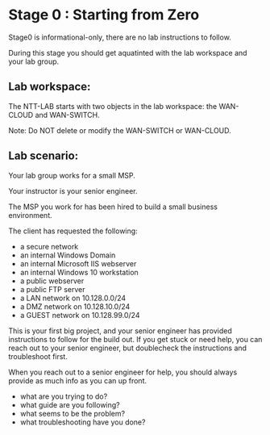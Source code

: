 # Stage 0 : Starting from Zero

Stage0 is informational-only, there are no lab instructions to follow.

During this stage you should get aquatinted with the lab workspace and your lab group.

## Lab workspace:

The NTT-LAB starts with two objects in the lab workspace: the WAN-CLOUD and WAN-SWITCH.

Note: Do NOT delete or modify the WAN-SWITCH or WAN-CLOUD.

## Lab scenario:

Your lab group works for a small MSP.

Your instructor is your senior engineer.

The MSP you work for has been hired to build a small business environment.

The client has requested the following:

 - a secure network
 - an internal Windows Domain
 - an internal Microsoft IIS webserver
 - an internal Windows 10 workstation
 - a public webserver
 - a public FTP server
 - a LAN network on 10.128.0.0/24
 - a DMZ network on 10.128.10.0/24
 - a GUEST network on 10.128.99.0/24

This is your first big project, and your senior engineer has provided instructions to follow for the build out. If you get stuck or need help, you can reach out to your senior engineer, but doublecheck the instructions and troubleshoot first.

When you reach out to a senior engineer for help, you should always provide as much info as you can up front.



 - what are you trying to do?
 - what guide are you following?
 - what seems to be the problem?
 - what troubleshooting have you done?
